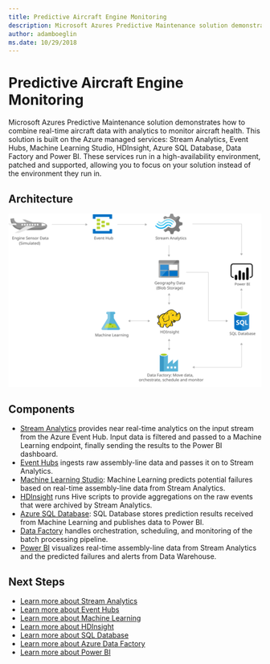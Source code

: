```yaml
---
title: Predictive Aircraft Engine Monitoring 
description: Microsoft Azures Predictive Maintenance solution demonstrates how to combine real-time aircraft data with analytics to monitor aircraft health.
author: adamboeglin
ms.date: 10/29/2018
---
```

# Predictive Aircraft Engine Monitoring 
Microsoft Azures Predictive Maintenance solution demonstrates how to combine real-time aircraft data with analytics to monitor aircraft health.
This solution is built on the Azure managed services: Stream Analytics, Event Hubs, Machine Learning Studio, HDInsight, Azure SQL Database, Data Factory and Power BI. These services run in a high-availability environment, patched and supported, allowing you to focus on your solution instead of the environment they run in.

## Architecture
<img src="media/aircraft-engine-monitoring-for-predictive-maintenance-in-aerospace.svg" alt='architecture diagram' />

## Components
* [Stream Analytics](http://azure.microsoft.com/services/stream-analytics/) provides near real-time analytics on the input stream from the Azure Event Hub. Input data is filtered and passed to a Machine Learning endpoint, finally sending the results to the Power BI dashboard.
* [Event Hubs](http://azure.microsoft.com/services/event-hubs/) ingests raw assembly-line data and passes it on to Stream Analytics.
* [Machine Learning Studio](href="http://azure.microsoft.com/services/machine-learning-studio/): Machine Learning predicts potential failures based on real-time assembly-line data from Stream Analytics.
* [HDInsight](http://azure.microsoft.com/services/hdinsight/) runs Hive scripts to provide aggregations on the raw events that were archived by Stream Analytics.
* [Azure SQL Database](href="http://azure.microsoft.com/services/sql-database/): SQL Database stores prediction results received from Machine Learning and publishes data to Power BI.
* [Data Factory](http://azure.microsoft.com/services/data-factory/) handles orchestration, scheduling, and monitoring of the batch processing pipeline.
* [Power BI](https://powerbi.microsoft.com) visualizes real-time assembly-line data from Stream Analytics and the predicted failures and alerts from Data Warehouse.

## Next Steps
* [Learn more about Stream Analytics](https://docs.microsoft.com/azure/stream-analytics/stream-analytics-introduction)
* [Learn more about Event Hubs](https://docs.microsoft.com/azure/event-hubs/event-hubs-what-is-event-hubs)
* [Learn more about Machine Learning](https://docs.microsoft.com/azure/machine-learning/machine-learning-what-is-machine-learning)
* [Learn more about HDInsight](https://docs.microsoft.com/azure/hdinsight/)
* [Learn more about SQL Database](https://docs.microsoft.com/azure/sql-database/)
* [Learn more about Azure Data Factory](https://docs.microsoft.com/azure/data-factory/data-factory-introduction)
* [Learn more about Power BI](https://powerbi.microsoft.com/documentation/powerbi-landing-page/)
